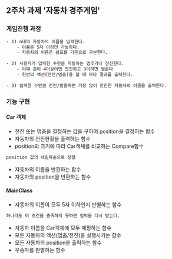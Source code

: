 
## 2주차 과제 '자동차 경주게임'
### 게임진행 과정
```bash
- 1) n대의 자동차의 이름을 입력한다.
    - 이름은 5자 이하만 가능하다.
    - 자동차의 이름은 쉼표를 기준으로 구분한다.
    
- 2) 사용자가 입력한 수만큼 자동차는 멈추거나 전진한다.
    - 이때 값이 4이상이면 전진하고 3이하면 멈춘다
    - 한번의 액션(전진/멈춤)을 할 때 마다 결과를 출력한다.
    
- 3) 입력한 수만큼 전진/멈춤하면 가장 많이 전진한 자동차의 이름을 출력한다.
```

### 기능 구현
#### Car 객체
- 전진 또는 멈춤을 결정하는 값을 구하여 position을 결정하는 함수
- 자동차의 전진현황을 출력하는 함수
- position의 크기에 따라 Car객체를 비교하는 Compare함수
```bash
position 값의 내림차순으로 정렬
```
- 자동차의 이름을 반환하는 함수
- 자동차의 position을 반환하는 함수

#### MainClass
- 자동차의 이름이 모두 5자 이하인지 판별하는 함수
```bash
하나라도 이 조건을 충족하지 못하면 입력을 다시 받는다.
```
- 자동차 이름을 Car객체에 모두 매핑하는 함수
- 모든 자동차의 액션(멈춤/전진)을 실행시키는 함수
- 모든 자동차의 position을 출력하는 함수
- 우승자를 판별하는 함수

